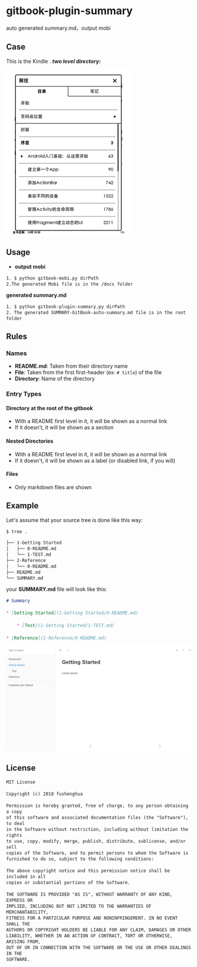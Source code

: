 # gitbook-plugin-summary

auto generated summary.md，output mobi

## Case

This is the Kindle . ***two level directory:***

![screenshot](/img/screenshot-1.png)

## Usage

* **output mobi**

```	
1. $ python gitbook-mobi.py dirPath
2.The generated Mobi file is in the /docs folder
```

**generated summary.md**


```
1. $ python gitbook-plugin-summary.py dirPath
2. The generated SUMMARY-GitBook-auto-summary.md file is in the root folder 
```

## Rules

### [](https://www.npmjs.com/package/gitbook-plugin-summary#names)Names

* **README.md**: Taken from their directory name
* **File**: Taken from the first first-header (ex: `# title`) of the file
* **Directory**: Name of the directory

### [](https://www.npmjs.com/package/gitbook-plugin-summary#entry-types)Entry Types

#### [](https://www.npmjs.com/package/gitbook-plugin-summary#directory-at-the-root-of-the-gitbook)Directory at the root of the gitbook

* With a README first level in it, it will be shown as a normal link
* If it doesn't, it will be shown as a section

#### [](https://www.npmjs.com/package/gitbook-plugin-summary#nested-directories)Nested Directories

* With a README first level in it, it will be shown as a normal link
* If it doesn't, it will be shown as a label (or disabled link, if you will)

#### [](https://www.npmjs.com/package/gitbook-plugin-summary#files)Files

* Only markdown files are shown

## [](https://www.npmjs.com/package/gitbook-plugin-summary#example)Example

Let's assume that your source tree is done like this way:

```
$ tree .
```
```.
├── 1-Getting Started
│   ├── 0-README.md
│   └── 1-TEST.md
├── 2-Reference
│   └── 0-README.md
├── README.md
└── SUMMARY.md
```

your **SUMMARY.md** file will look like this:


``` markdown
# Summary

* [Getting Started](1-Getting Started/0-README.md)

    * [Test](1-Getting Started/1-TEST.md)

* [Reference](2-Reference/0-README.md)
```

![](/img/15236115896762.jpg)


## License

```
MIT License

Copyright (c) 2018 fushenghua

Permission is hereby granted, free of charge, to any person obtaining a copy
of this software and associated documentation files (the "Software"), to deal
in the Software without restriction, including without limitation the rights
to use, copy, modify, merge, publish, distribute, sublicense, and/or sell
copies of the Software, and to permit persons to whom the Software is
furnished to do so, subject to the following conditions:

The above copyright notice and this permission notice shall be included in all
copies or substantial portions of the Software.

THE SOFTWARE IS PROVIDED "AS IS", WITHOUT WARRANTY OF ANY KIND, EXPRESS OR
IMPLIED, INCLUDING BUT NOT LIMITED TO THE WARRANTIES OF MERCHANTABILITY,
FITNESS FOR A PARTICULAR PURPOSE AND NONINFRINGEMENT. IN NO EVENT SHALL THE
AUTHORS OR COPYRIGHT HOLDERS BE LIABLE FOR ANY CLAIM, DAMAGES OR OTHER
LIABILITY, WHETHER IN AN ACTION OF CONTRACT, TORT OR OTHERWISE, ARISING FROM,
OUT OF OR IN CONNECTION WITH THE SOFTWARE OR THE USE OR OTHER DEALINGS IN THE
SOFTWARE.
```


